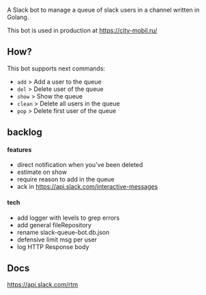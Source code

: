 A Slack bot to manage a queue of slack users in a channel written in Golang.

This bot is used in production at https://city-mobil.ru/

## How?

This bot supports next commands:

* `add`   >   Add a user to the queue
* `del`   >   Delete user of the queue
* `show`  >   Show the queue 
* `clean` >   Delete all users in the queue 
* `pop`  >   Delete first user of the queue

## backlog
#### features
* direct notification when you've been deleted
* estimate on show
* require reason to add in the queue
* ack in https://api.slack.com/interactive-messages
#### tech
* add logger with levels to grep errors
* add general fileRepository
* rename slack-queue-bot.db.json
* defensive limit msg per user
* log HTTP Response body


## Docs
https://api.slack.com/rtm
